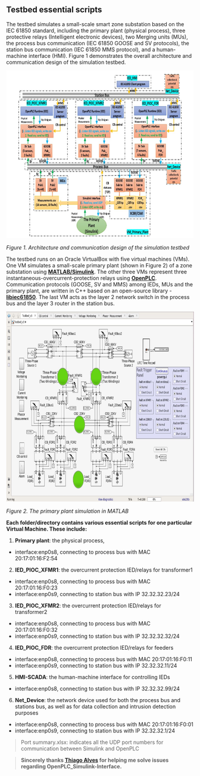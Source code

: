 ## Testbed essential scripts

The testbed simulates a small-scale smart zone substation based on the IEC 61850 standard, including the primary plant (physical process), three protective relays (Intelligent electronic devices), two Merging units (MUs), the process bus communication (IEC 61850 GOOSE and SV protocols), the station bus communication (IEC 61850 MMS protocol), and a human-machine interface (HMI). Figure 1 demonstrates the overall architecture and communication design of the simulation testbed.

<img src="Testbed design.jpg" alt="" width="800" height="450" />

*Figure 1. Architecture and communication design of the simulation testbed*

The testbed runs on an Oracle VirtualBox with five virtual machines (VMs). One VM simulates a small-scale primary plant (shown in Figure 2) of a zone substation using [**MATLAB/Simulink**](https://www.mathworks.com/products/simulink). The other three VMs represent three instantaneous-overcurrent-protection relays using [**OpenPLC**](https://www.openplcproject.com). Communication protocols (GOOSE, SV and MMS) among IEDs, MUs and the primary plant, are written in C++ based on an open-source library - [**libiec61850**](http://libiec61850.com). The last VM acts as the layer 2 network switch in the process bus and the layer 3 router in the station bus.

<img src="PrimaryPlant.jpg" alt="" width="800" height="510" />

*Figure 2. The primary plant simulation in MATLAB*

**Each folder/directory contains various essential scripts for one particular Virtual Machine. These include:**
1. **Primary plant**: the physical process, 
  - interface:enp0s8, connecting to process bus with MAC 20:17:01:16:F2:54
  
2. **IED_PIOC_XFMR1**: the overcurrent protection IED/relays for transformer1
  - interface:enp0s8, connecting to process bus with MAC 20:17:01:16:F0:23
  - interface:enp0s9, connecting to station bus with IP 32.32.32.23/24

3. **IED_PIOC_XFMR2**: the overcurrent protection IED/relays for transformer2
  - interface:enp0s8, connecting to process bus with MAC 20:17:01:16:F0:32
  - interface:enp0s9, connecting to station bus with IP 32.32.32.32/24

4. **IED_PIOC_FDR**: the overcurrent protection IED/relays for feeders
  - interface:enp0s8, connecting to process bus with MAC 20:17:01:16:F0:11
  - interface:enp0s9, connecting to station bus with IP 32.32.32.11/24

5. **HMI-SCADA**: the human-machine interface for controlling IEDs
  - interface:enp0s8, connecting to station bus with IP 32.32.32.99/24

6. **Net_Device**: the network device used for both the process bus and stations bus, as well as for data collection and intrusion detection purposes
  - interface:enp0s8, connecting to process bus with MAC 20:17:01:16:F0:01
  - interface:enp0s9, connecting to station bus with IP 32.32.32.1/24

> Port summary.xlsx: indicates all the UDP port numbers for communication between Simulink and OpenPLC

> **Sincerely thanks [Thiago Alves](https://github.com/thiagoralves) for helping me solve issues regarding OpenPLC_Simulink-Interface.**